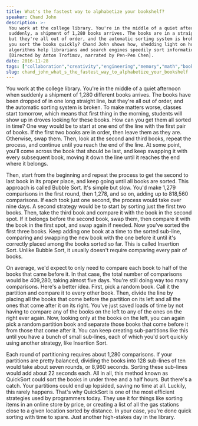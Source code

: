```yaml
---
title: What's the fastest way to alphabetize your bookshelf?
speaker: Chand John
description: >-
 You work at the college library. You're in the middle of a quiet afternoon when
 suddenly, a shipment of 1,280 books arrives. The books are in a straight line,
 but they're all out of order, and the automatic sorting system is broken. How can
 you sort the books quickly? Chand John shows how, shedding light on how
 algorithms help librarians and search engines speedily sort information.
 [Directed by Anton Trofimov, narrated by Pen-Pen Chen].
date: 2016-11-28
tags: ["collaboration","creativity","engineering","memory","math","books","algorithm","book","novel","library","technology","animation","teded"]
slug: chand_john_what_s_the_fastest_way_to_alphabetize_your_bookshelf
---
```


You work at the college library. You're in the middle of a quiet afternoon when suddenly a
shipment of 1,280 different books arrives. The books have been dropped of in one long
straight line, but they're all out of order, and the automatic sorting system is broken.
To make matters worse, classes start tomorrow, which means that first thing in the
morning, students will show up in droves looking for these books. How can you get them all
sorted in time? One way would be to start at one end of the line with the first pair of
books. If the first two books are in order, then leave them as they are. Otherwise, swap
them. Then, look at the second and third books, repeat the process, and continue until you
reach the end of the line. At some point, you'll come across the book that should be
last, and keep swapping it with every subsequent book, moving it down the line until it
reaches the end where it belongs.

Then, start from the beginning and repeat the process to get the second to last book in
its proper place, and keep going until all books are sorted. This approach is called
Bubble Sort. It's simple but slow. You'd make 1,279 comparisons in the first round, then
1,278, and so on, adding up to 818,560 comparisons. If each took just one second, the
process would take over nine days. A second strategy would be to start by sorting just the
first two books. Then, take the third book and compare it with the book in the second
spot. If it belongs before the second book, swap them, then compare it with the book in
the first spot, and swap again if needed. Now you've sorted the first three books. Keep
adding one book at a time to the sorted sub-line, comparing and swapping the new book with
the one before it until it's correctly placed among the books sorted so far. This is
called Insertion Sort. Unlike Bubble Sort, it usually doesn't require comparing every pair
of books.

On average, we'd expect to only need to compare each book to half of the books that came
before it. In that case, the total number of comparisons would be 409,280, taking almost
five days. You're still doing way too many comparisons. Here's a better idea. First, pick
a random book. Call it the partition and compare it to every other book. Then, divide the
line by placing all the books that come before the partition on its left and all the ones
that come after it on its right. You've just saved loads of time by not having to compare 
any of the books on the left to any of the ones on the right ever again. Now, looking
only at the books on the left, you can again pick a random partition book and separate
those books that come before it from those that come after it. You can keep creating 
sub-partitions like this until you have a bunch of small sub-lines, each of which you'd
sort quickly using another strategy, like Insertion Sort.

Each round of partitioning requires about 1,280 comparisons. If your partitions are pretty
balanced, dividing the books into 128 sub-lines of ten would take about seven rounds, or
8,960 seconds. Sorting these sub-lines would add about 22 seconds each. All in all, this
method known as QuickSort could sort the books in under three and a half hours. But
there's a catch. Your partitions could end up lopsided, saving no time at all. Luckily,
this rarely happens. That's why QuickSort is one of the most efficient strategies used by
programmers today. They use it for things like sorting items in an online store by price,
or creating a list of all the gas stations close to a given location sorted by distance.
In your case, you're done quick sorting with time to spare. Just another high-stakes day 
in the library.

<!--
ad_duration=0
event="TED-Ed"
external_start_time=0
intro_duration=0
is_subtitle_required="False"
is_talk_featured="False"
language="en"
language_swap="False"
native_language="en"
number_of_related_talks=6
number_of_speakers=1
number_of_subtitled_videos=0
number_of_tags=13
number_of_talk_download_languages=22
number_of_talk_more_resources=0
number_of_talk_recommendations=0
number_of_talks_take_actions=0
post_ad_duration=0
published_timestamp="2019-03-01 16:39:55"
recording_date="2016-11-28"
speaker_is_published=0
speaker_name="Chand John"
talk_name="What's the fastest way to alphabetize your bookshelf?"
talks_tags=["collaboration","creativity","engineering","memory","math","books","algorithm","book","novel","library","technology","animation","teded"]
url_webpage="https://www.ted.com/talks/chand_john_what_s_the_fastest_way_to_alphabetize_your_bookshelf"
video_type_name="TED-Ed Original"
-->